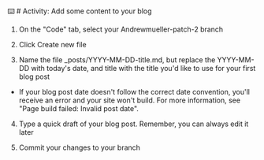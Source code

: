 ⌨️ # Activity: Add some content to your blog

1. On the "Code" tab, select your Andrewmueller-patch-2 branch

2. Click Create new file

3. Name the file _posts/YYYY-MM-DD-title.md, but replace the YYYY-MM-DD with today's date, and title with the title you'd like to use for your first blog post

- If your blog post date doesn't follow the correct date convention, you'll receive an error and your site won't build. For more information, see "Page build failed: Invalid post date".

4. Type a quick draft of your blog post. Remember, you can always edit it later

5. Commit your changes to your branch
